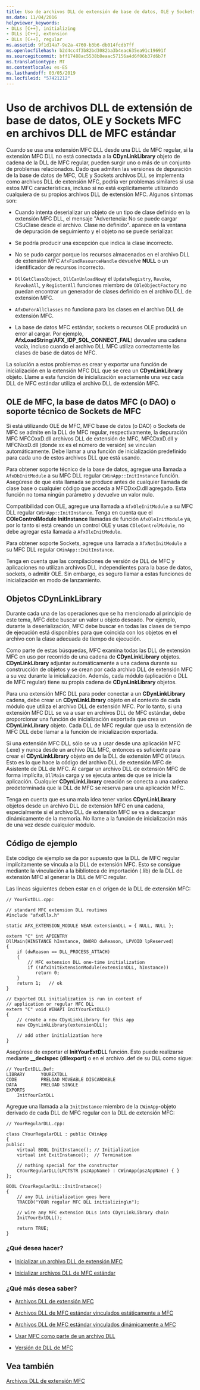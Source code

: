 ```yaml
---
title: Uso de archivos DLL de extensión de base de datos, OLE y Sockets MFC en archivos DLL de MFC estándar
ms.date: 11/04/2016
helpviewer_keywords:
- DLLs [C++], initializing
- DLLs [C++], extension
- DLLs [C++], regular
ms.assetid: 9f1d14a7-9e2a-4760-b3b6-db014fcdb7ff
ms.openlocfilehash: b2d4cc4f3b82bd3082ba3b4eac635ea91c19691f
ms.sourcegitcommit: bff17488ac5538b8eaac57156a4d6f06b37d6b7f
ms.translationtype: MT
ms.contentlocale: es-ES
ms.lasthandoff: 03/05/2019
ms.locfileid: "57421212"
---
```

# <a name="using-database-ole-and-sockets-mfc-extension-dlls-in-regular-mfc-dlls"></a>Uso de archivos DLL de extensión de base de datos, OLE y Sockets MFC en archivos DLL de MFC estándar

Cuando se usa una extensión MFC DLL desde una DLL de MFC regular, si la extensión MFC DLL no está conectada a la **CDynLinkLibrary** objeto de cadena de la DLL de MFC regular, pueden surgir uno o más de un conjunto de problemas relacionados. Dado que admiten las versiones de depuración de la base de datos de MFC, OLE y Sockets archivos DLL se implementa como archivos DLL de extensión MFC, podría ver problemas similares si usa estos MFC características, incluso si no está explícitamente utilizando cualquiera de su propios archivos DLL de extensión MFC. Algunos síntomas son:

- Cuando intenta deserializar un objeto de un tipo de clase definido en la extensión MFC DLL, el mensaje "Advertencia: No se puede cargar CSuClase desde el archivo. Clase no definido". aparece en la ventana de depuración de seguimiento y el objeto no se puede serializar.

- Se podría producir una excepción que indica la clase incorrecto.

- No se pudo cargar porque los recursos almacenados en el archivo DLL de extensión MFC `AfxFindResourceHandle` devuelve **NULL** o un identificador de recursos incorrecto.

- `DllGetClassObject`, `DllCanUnloadNow`y el `UpdateRegistry`, `Revoke`, `RevokeAll`, y `RegisterAll` funciones miembro de `COleObjectFactory` no puedan encontrar un generador de clases definido en el archivo DLL de extensión MFC.

- `AfxDoForAllClasses` no funciona para las clases en el archivo DLL de extensión MFC.

- La base de datos MFC estándar, sockets o recursos OLE producirá un error al cargar. Por ejemplo, **AfxLoadString**(**AFX_IDP_SQL_CONNECT_FAIL**) devuelve una cadena vacía, incluso cuando el archivo DLL MFC utiliza correctamente las clases de base de datos de MFC.

La solución a estos problemas es crear y exportar una función de inicialización en la extensión MFC DLL que se crea un **CDynLinkLibrary** objeto. Llame a esta función de inicialización exactamente una vez cada DLL de MFC estándar utiliza el archivo DLL de extensión MFC.

## <a name="mfc-ole-mfc-database-or-dao-or-mfc-sockets-support"></a>OLE de MFC, la base de datos MFC (o DAO) o soporte técnico de Sockets de MFC

Si está utilizando OLE de MFC, MFC base de datos (o DAO) o Sockets de MFC se admite en la DLL de MFC regular, respectivamente, la depuración MFC MFCOxxD.dll archivos DLL de extensión de MFC, MFCDxxD.dll y MFCNxxD.dll (donde xx es el número de versión) se vinculan automáticamente. Debe llamar a una función de inicialización predefinido para cada uno de estos archivos DLL que está usando.

Para obtener soporte técnico de la base de datos, agregue una llamada a `AfxDbInitModule` a su MFC DLL regular `CWinApp::InitInstance` función. Asegúrese de que esta llamada se produce antes de cualquier llamada de clase base o cualquier código que acceda a MFCDxxD.dll agregado. Esta función no toma ningún parámetro y devuelve un valor nulo.

Compatibilidad con OLE, agregue una llamada a `AfxOleInitModule` a su MFC DLL regular `CWinApp::InitInstance`. Tenga en cuenta que el **COleControlModule InitInstance** llamadas de función `AfxOleInitModule` ya, por lo tanto si está creando un control OLE y usas `COleControlModule`, no debe agregar esta llamada a `AfxOleInitModule`.

Para obtener soporte Sockets, agregue una llamada a `AfxNetInitModule` a su MFC DLL regular `CWinApp::InitInstance`.

Tenga en cuenta que las compilaciones de versión de DLL de MFC y aplicaciones no utilizan archivos DLL independientes para la base de datos, sockets, o admitir OLE. Sin embargo, es seguro llamar a estas funciones de inicialización en modo de lanzamiento.

## <a name="cdynlinklibrary-objects"></a>Objetos CDynLinkLibrary

Durante cada una de las operaciones que se ha mencionado al principio de este tema, MFC debe buscar un valor u objeto deseado. Por ejemplo, durante la deserialización, MFC debe buscar en todas las clases de tiempo de ejecución está disponibles para que coincida con los objetos en el archivo con la clase adecuada de tiempo de ejecución.

Como parte de estas búsquedas, MFC examina todas las DLL de extensión MFC en uso por recorrido de una cadena de **CDynLinkLibrary** objetos. **CDynLinkLibrary** adjuntar automáticamente a una cadena durante su construcción de objetos y se crean por cada archivo DLL de extensión MFC a su vez durante la inicialización. Además, cada módulo (aplicación o DLL de MFC regular) tiene su propia cadena de **CDynLinkLibrary** objetos.

Para una extensión MFC DLL para poder conectar a un **CDynLinkLibrary** cadena, debe crear un **CDynLinkLibrary** objeto en el contexto de cada módulo que utiliza el archivo DLL de extensión MFC. Por lo tanto, si una extensión MFC DLL se va a usar en archivos DLL de MFC estándar, debe proporcionar una función de inicialización exportada que crea un **CDynLinkLibrary** objeto. Cada DLL de MFC regular que usa la extensión de MFC DLL debe llamar a la función de inicialización exportada.

Si una extensión MFC DLL sólo se va a usar desde una aplicación MFC (.exe) y nunca desde un archivo DLL MFC, entonces es suficiente para crear el **CDynLinkLibrary** objeto en de la DLL de extensión MFC `DllMain`. Esto es lo que hace la código del archivo DLL de extensión MFC de Asistente de DLL de MFC. Al cargar un archivo DLL de extensión MFC de forma implícita, `DllMain` carga y se ejecuta antes de que se inicie la aplicación. Cualquier **CDynLinkLibrary** creación se conecta a una cadena predeterminada que la DLL de MFC se reserva para una aplicación MFC.

Tenga en cuenta que es una mala idea tener varios **CDynLinkLibrary** objetos desde un archivo DLL de extensión MFC en una cadena, especialmente si el archivo DLL de extensión MFC se va a descargar dinámicamente de la memoria. No llame a la función de inicialización más de una vez desde cualquier módulo.

## <a name="sample-code"></a>Código de ejemplo

Este código de ejemplo se da por supuesto que la DLL de MFC regular implícitamente se vincula a la DLL de extensión MFC. Esto se consigue mediante la vinculación a la biblioteca de importación (.lib) de la DLL de extensión MFC al generar la DLL de MFC regular.

Las líneas siguientes deben estar en el origen de la DLL de extensión MFC:

```
// YourExtDLL.cpp:

// standard MFC extension DLL routines
#include "afxdllx.h"

static AFX_EXTENSION_MODULE NEAR extensionDLL = { NULL, NULL };

extern "C" int APIENTRY
DllMain(HINSTANCE hInstance, DWORD dwReason, LPVOID lpReserved)
{
    if (dwReason == DLL_PROCESS_ATTACH)
    {
        // MFC extension DLL one-time initialization
        if (!AfxInitExtensionModule(extensionDLL, hInstance))
           return 0;
    }
    return 1;   // ok
}

// Exported DLL initialization is run in context of
// application or regular MFC DLL
extern "C" void WINAPI InitYourExtDLL()
{
    // create a new CDynLinkLibrary for this app
    new CDynLinkLibrary(extensionDLL);

    // add other initialization here
}
```

Asegúrese de exportar el **InitYourExtDLL** función. Esto puede realizarse mediante **__declspec (dllexport)** o en el archivo .def de su DLL como sigue:

```
// YourExtDLL.Def:
LIBRARY      YOUREXTDLL
CODE         PRELOAD MOVEABLE DISCARDABLE
DATA         PRELOAD SINGLE
EXPORTS
    InitYourExtDLL
```

Agregue una llamada a la `InitInstance` miembro de la `CWinApp`-objeto derivado de cada DLL de MFC regular con la DLL de extensión MFC:

```
// YourRegularDLL.cpp:

class CYourRegularDLL : public CWinApp
{
public:
    virtual BOOL InitInstance(); // Initialization
    virtual int ExitInstance();  // Termination

    // nothing special for the constructor
    CYourRegularDLL(LPCTSTR pszAppName) : CWinApp(pszAppName) { }
};

BOOL CYourRegularDLL::InitInstance()
{
    // any DLL initialization goes here
    TRACE0("YOUR regular MFC DLL initializing\n");

    // wire any MFC extension DLLs into CDynLinkLibrary chain
    InitYourExtDLL();

    return TRUE;
}
```

### <a name="what-do-you-want-to-do"></a>¿Qué desea hacer?

- [Inicializar un archivo DLL de extensión MFC](../build/run-time-library-behavior.md#initializing-extension-dlls)

- [Inicializar archivos DLL de MFC estándar](../build/run-time-library-behavior.md#initializing-regular-dlls)

### <a name="what-do-you-want-to-know-more-about"></a>¿Qué más desea saber?

- [Archivos DLL de extensión MFC](../build/extension-dlls.md)

- [Archivos DLL de MFC estándar vinculados estáticamente a MFC](../build/regular-dlls-statically-linked-to-mfc.md)

- [Archivos DLL de MFC estándar vinculados dinámicamente a MFC](../build/regular-dlls-dynamically-linked-to-mfc.md)

- [Usar MFC como parte de un archivo DLL](../mfc/tn011-using-mfc-as-part-of-a-dll.md)

- [Versión de DLL de MFC](../mfc/tn033-dll-version-of-mfc.md)

## <a name="see-also"></a>Vea también

[Archivos DLL de extensión MFC](../build/extension-dlls.md)
